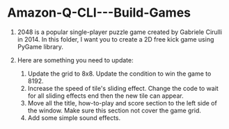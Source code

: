 # Amazon-Q-CLI---Build-Games

1. 2048 is a popular single-player puzzle game created by Gabriele Cirulli in 2014. In this folder, I want you to create a 2D free kick game using PyGame library.

2. Here are something you need to update:
   1. Update the grid to 8x8. Update the condition to win the game to 8192.
   2. Increase the speed of tile's sliding effect. Change the code to wait for all sliding effects end then the new tile can appear.
   3. Move all the title, how-to-play and score section to the left side of the window. Make sure this section not cover the game grid.
   4. Add some simple sound effects.
